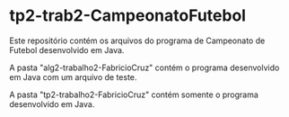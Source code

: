 # tp2-trab2-CampeonatoFutebol
Este repositório contém os arquivos do programa de Campeonato de Futebol desenvolvido em Java.

A pasta "alg2-trabalho2-FabricioCruz" contém o programa desenvolvido em Java com um arquivo de teste.

A pasta "tp2-trabalho2-FabricioCruz" contém somente o programa desenvolvido em Java.
